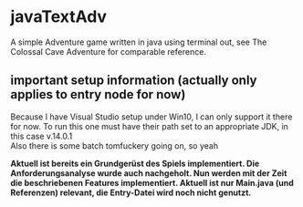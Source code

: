 # javaTextAdv

A simple Adventure game written in java using terminal out, see The Colossal Cave Adventure for comparable reference.

## important setup information (actually only applies to entry node for now)

Because I have Visual Studio setup under Win10, I can only support it there for now. To run this one must have their path set to an appropriate JDK, in this case v.14.0.1  
Also there is some batch tomfuckery going on, so yeah  

**Aktuell ist bereits ein Grundgerüst des Spiels implementiert. Die Anforderungsanalyse wurde auch nachgeholt. Nun werden mit der Zeit die beschriebenen Features implementiert. Aktuell ist nur Main.java (und Referenzen) relevant, die Entry-Datei wird noch nicht genutzt.**
